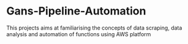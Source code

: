# Gans-Pipeline-Automation
This projects aims at familiarising the concepts of data scraping, data analysis and automation of functions using AWS platform
